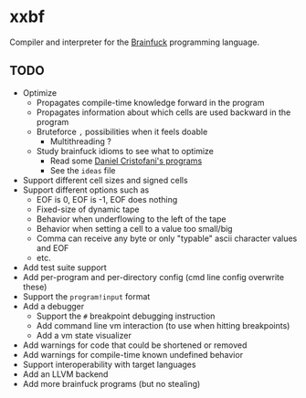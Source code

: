 
# xxbf

Compiler and interpreter for the
[Brainfuck](https://esolangs.org/wiki/Brainfuck) programming language.

## TODO

- Optimize
  - Propagates compile-time knowledge forward in the program
  - Propagates information about which cells are used backward in the program
  - Bruteforce `,` possibilities when it feels doable
    - Multithreading ?
  - Study brainfuck idioms to see what to optimize
    - Read some [Daniel Cristofani's programs](http://brainfuck.org/)
    - See the `ideas` file
- Support different cell sizes and signed cells
- Support different options such as
  - EOF is 0, EOF is -1, EOF does nothing
  - Fixed-size of dynamic tape
  - Behavior when underflowing to the left of the tape
  - Behavior when setting a cell to a value too small/big
  - Comma can receive any byte or only "typable" ascii character values and EOF
  - etc.
- Add test suite support
- Add per-program and per-directory config (cmd line config overwrite these)
- Support the `program!input` format
- Add a debugger
  - Support the `#` breakpoint debugging instruction
  - Add command line vm interaction (to use when hitting breakpoints)
  - Add a vm state visualizer
- Add warnings for code that could be shortened or removed
- Add warnings for compile-time known undefined behavior
- Support interoperability with target languages
- Add an LLVM backend
- Add more brainfuck programs (but no stealing)
